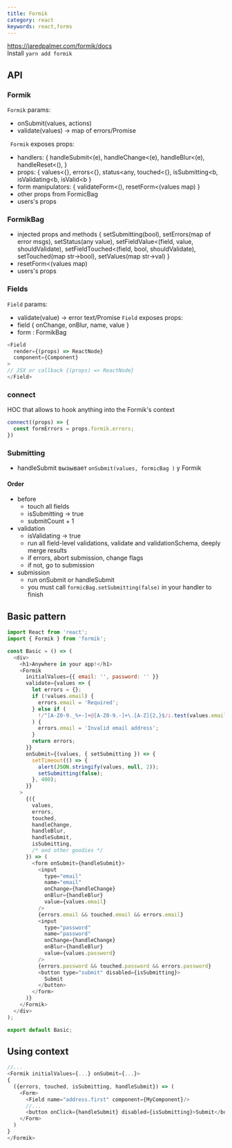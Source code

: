 ```yaml
---
title: Formik
category: react
keywords: react,forms
---
```

<https://jaredpalmer.com/formik/docs>  
Install `yarn add formik`

## API
### Formik

`Formik` params:
* onSubmit(values, actions)
* validate(values) -> map of errors/Promise

` Formik` exposes props:   
* handlers: { handleSubmit<(e), handleChange<(e), handleBlur<(e), handleReset<(),  }
* props: { values<{}, errors<{}, status<any, touched<{}, isSubmitting<b, isValidating<b, isValid<b }
* form manipulators: { validateForm<(), resetForm<(values map) }
* other props from FormicBag
* users's props

### FormikBag
  - injected props and methods { setSubmitting(bool), setErrors(map of error msgs), setStatus(any value), setFieldValue<(field, value, shouldValidate), setFieldTouched<(field, bool, shouldValidate), setTouched(map str->bool), setValues(map str->val)  }
  - resetForm<(values map)
  - users's props

### Fields
`Field` params:
* validate(value) -> error text/Promise
`Field` exposes props:
* field { onChange, onBlur, name, value }
* form : FormikBag

```javascript
<Field
  render={(props) => ReactNode}
  component={Component}
>
// JSX or callback {(props) => ReactNode}
</Field>  
```
### connect
HOC that allows to hook anything into the Formik's context  
```javascript
connect((props) => {
  const formErrors = props.formik.errors;
})
```

### Submitting
* handleSubmit вызывает `onSubmit(values, formicBag )` у Formik

#### Order
* before
  - touch all fields
  - isSubmitting -> true
  - submitCount + 1
* validation
  - isValidating -> true
  - run all field-level validations, validate and validationSchema, deeply merge results
  - if errors, abort submission, change flags
  - if not, go to submission
* submission
  - run onSubmit or handleSubmit
  - you must call `formicBag.setSubmitting(false)` in your handler to finish

## Basic pattern
```javascript
import React from 'react';
import { Formik } from 'formik';

const Basic = () => (
  <div>
    <h1>Anywhere in your app!</h1>
    <Formik
      initialValues={{ email: '', password: '' }}
      validate={values => {
        let errors = {};
        if (!values.email) {
          errors.email = 'Required';
        } else if (
          !/^[A-Z0-9._%+-]+@[A-Z0-9.-]+\.[A-Z]{2,}$/i.test(values.email)
        ) {
          errors.email = 'Invalid email address';
        }
        return errors;
      }}
      onSubmit={(values, { setSubmitting }) => {
        setTimeout(() => {
          alert(JSON.stringify(values, null, 2));
          setSubmitting(false);
        }, 400);
      }}
    >
      {({
        values,
        errors,
        touched,
        handleChange,
        handleBlur,
        handleSubmit,
        isSubmitting,
        /* and other goodies */
      }) => (
        <form onSubmit={handleSubmit}>
          <input
            type="email"
            name="email"
            onChange={handleChange}
            onBlur={handleBlur}
            value={values.email}
          />
          {errors.email && touched.email && errors.email}
          <input
            type="password"
            name="password"
            onChange={handleChange}
            onBlur={handleBlur}
            value={values.password}
          />
          {errors.password && touched.password && errors.password}
          <button type="submit" disabled={isSubmitting}>
            Submit
          </button>
        </form>
      )}
    </Formik>
  </div>
);

export default Basic;

```

## Using context

```javascript
//...
<Formik initialValues={...} onSubmit={...}>
{
  ({errors, touched, isSubmitting, handleSubmit}) => (
    <Form>
      <Field name="address.first" component={MyComponent}/>
      //...
      <button onClick={handleSubmit} disabled={isSubmitting}>Submit</button>
    </Form>
  )
}
</Formik>
```
